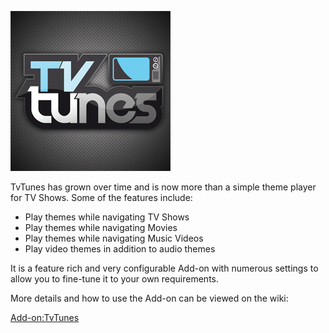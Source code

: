 ![TvTunes](icon.png)

TvTunes has grown over time and is now more than a simple theme player for TV Shows. Some of the features include:
* Play themes while navigating TV Shows
* Play themes while navigating Movies
* Play themes while navigating Music Videos
* Play video themes in addition to audio themes

It is a feature rich and very configurable Add-on with numerous settings to allow you to fine-tune it to your own requirements.

More details and how to use the Add-on can be viewed on the wiki:

[Add-on:TvTunes](https://github.com/latts9923/service.tvtunes/wiki)

